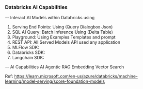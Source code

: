 ### Databricks AI Capabilities

-- Interact AI Models within Databricks using
1. Serving End Points: Using (Query Dialogbox Json)
2. SQL AI Query: Batch Inference Using (Delta Table)
3. Playground: Using Examples Templates and prompt
4. REST API: All Served Models API used any application
5. MLFlow SDK:
6. Databricks SDK:
7. Langchain SDK:


-- AI Capabilities
AI Agentic
RAG
Embedding
Vector Search


Ref: https://learn.microsoft.com/en-us/azure/databricks/machine-learning/model-serving/score-foundation-models
